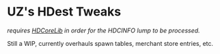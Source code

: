 # UZ's HDest Tweaks
_requires [HDCoreLib](https://github.com/HDest-Community/hdest-core-lib) in order for the HDCINFO lump to be processed._

Still a WIP, currently overhauls spawn tables, merchant store entries, etc.
